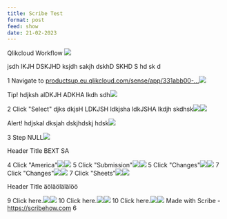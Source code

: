 ```yaml
---
title: Scribe Test
format: post
feed: show
date: 21-02-2023
---
```


Qlikcloud Workflow ![](Aspose.Words.08add92c-37c3-4404-9f72-862a0386d65d.001.png)

jsdh lKJH DSKJHD ksjdh sakjh dskhD SKHD S hd sk d

1  Navigate to [productsup.eu.qlikcloud.com/sense/app/331abb00-...](https://productsup.eu.qlikcloud.com/sense/app/331abb00-b59d-4051-9188-fdfdf095f904/sheet/f73147a6-8323-40b7-b002-a46a38a6a2f1/state/analysis/hubUrl/%2Fexplore%2Fspaces%2F63c7f4dbcbd5eb85a6f9f00e)![](Aspose.Words.08add92c-37c3-4404-9f72-862a0386d65d.002.png)

Tip! hdjksh alDKJH ADKHA lkdh sdh![](Aspose.Words.08add92c-37c3-4404-9f72-862a0386d65d.003.png)

2  Click "Select" djks dkjsH LDKJSH ldkjsha ldkJSHA lkdjh skdhsk![](Aspose.Words.08add92c-37c3-4404-9f72-862a0386d65d.004.png)![](Aspose.Words.08add92c-37c3-4404-9f72-862a0386d65d.005.jpeg)

Alert! hdjskal dksjah dskjhdskj hdsk![](Aspose.Words.08add92c-37c3-4404-9f72-862a0386d65d.006.png)

3  Step NULL![](Aspose.Words.08add92c-37c3-4404-9f72-862a0386d65d.007.png)

Header Title BEXT SA

4  Click "America"![](Aspose.Words.08add92c-37c3-4404-9f72-862a0386d65d.008.png)![](Aspose.Words.08add92c-37c3-4404-9f72-862a0386d65d.009.jpeg)
5  Click "Submission"![](Aspose.Words.08add92c-37c3-4404-9f72-862a0386d65d.008.png)![](Aspose.Words.08add92c-37c3-4404-9f72-862a0386d65d.010.jpeg)
5  Click "Changes"![](Aspose.Words.08add92c-37c3-4404-9f72-862a0386d65d.008.png)![](Aspose.Words.08add92c-37c3-4404-9f72-862a0386d65d.011.jpeg)
7  Click "Changes"![](Aspose.Words.08add92c-37c3-4404-9f72-862a0386d65d.008.png)![](Aspose.Words.08add92c-37c3-4404-9f72-862a0386d65d.012.jpeg)
7  Click "Sheets"![](Aspose.Words.08add92c-37c3-4404-9f72-862a0386d65d.008.png)![](Aspose.Words.08add92c-37c3-4404-9f72-862a0386d65d.013.jpeg)

Header Title äöläölälälöö

9  Click here.![](Aspose.Words.08add92c-37c3-4404-9f72-862a0386d65d.008.png)![](Aspose.Words.08add92c-37c3-4404-9f72-862a0386d65d.014.jpeg)
10  Click here.![](Aspose.Words.08add92c-37c3-4404-9f72-862a0386d65d.008.png)![](Aspose.Words.08add92c-37c3-4404-9f72-862a0386d65d.015.jpeg)
10  Click here.![](Aspose.Words.08add92c-37c3-4404-9f72-862a0386d65d.008.png)![](Aspose.Words.08add92c-37c3-4404-9f72-862a0386d65d.016.jpeg)
Made with Scribe - <https://scribehow.com> 6

